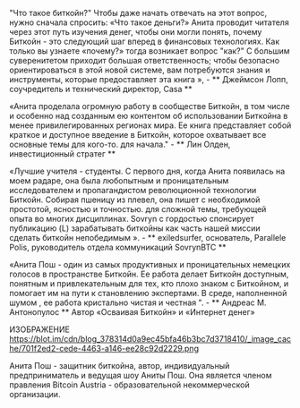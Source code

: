"Что такое биткойн?" Чтобы даже начать отвечать на этот вопрос, нужно сначала спросить: «Что такое деньги?» Анита проводит читателя через этот путь изучения денег, чтобы они могли понять, почему Биткойн - это следующий шаг вперед в финансовых технологиях. Как только вы узнаете «почему?» тогда возникает вопрос "как?" С большим суверенитетом приходит большая ответственность; чтобы безопасно ориентироваться в этой новой системе, вам потребуются знания и инструменты, которые предоставляет эта книга », - ** Джеймсон Лопп, соучредитель и технический директор, Casa **

«Анита проделала огромную работу в сообществе Биткойн, в том числе и особенно над созданным ею контентом об использовании Биткойна в менее привилегированных регионах мира. Ее книга представляет собой краткое и доступное введение в Биткойн, которое охватывает все основные темы для кого-то. для начала." - ** Лин Олден, инвестиционный стратег **

«Лучшие учителя - студенты. С первого дня, когда Анита появилась на моем радаре, она была любопытным и проницательным исследователем и пропагандистом революционной технологии Биткойн. Собирая пшеницу из плевел, она пишет с необходимой простотой, ясностью и точностью. для сложной темы, требующей опыта во многих дисциплинах. Sovryn с гордостью спонсирует публикацию (L) зарабатывать биткойны как часть нашей миссии сделать биткойн непобедимым ». - ** exiledsurfer, основатель, Parallele Polis, руководитель отдела коммуникаций SovrynBTC **

«Анита Пош - один из самых продуктивных и проницательных немецких голосов в пространстве Биткойн. Ее работа делает Биткойн доступным, понятным и привлекательным для тех, кто плохо знаком с Биткойном, и помогает им на пути к становлению экспертами. В среде, наполненной шумом , ее работа кристально чистая и честная ". - ** Андреас М. Антонопулос ** Автор «Осваивая Биткойн» и «Интернет денег»

ИЗОБРАЖЕНИЕ https://blot.im/cdn/blog_378314d0a9ec45bfa46b3bc7d3718410/_image_cache/701f2ed2-cede-4463-a146-ee28c92d2229.png

Анита Пош - защитник биткойна, автор, индивидуальный предприниматель и ведущая шоу Аниты Пош. Она является членом правления Bitcoin Austria - образовательной некоммерческой организации.
